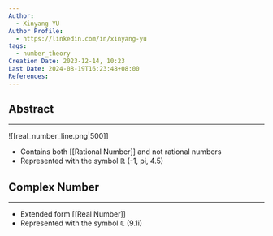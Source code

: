```yaml
---
Author:
  - Xinyang YU
Author Profile:
  - https://linkedin.com/in/xinyang-yu
tags:
  - number_theory
Creation Date: 2023-12-14, 10:23
Last Date: 2024-08-19T16:23:48+08:00
References: 
---
```

## Abstract
---
![[real_number_line.png|500]]
- Contains both [[Rational Number]] and not rational numbers
- Represented with the symbol $\mathbb{R}$ (-1, pi, 4.5)



## Complex Number
---
- Extended form [[Real Number]]
- Represented with the symbol $\mathbb{C}$ (9.1i)